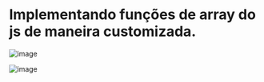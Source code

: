 # Implementando funções de array do js de maneira customizada.

![image](https://user-images.githubusercontent.com/20893840/179611119-ac3550a7-682e-4ebb-9a8e-df3c9b757f47.png)


![image](https://user-images.githubusercontent.com/20893840/179611303-92006073-d651-48af-b85f-dc54d12fccca.png)
